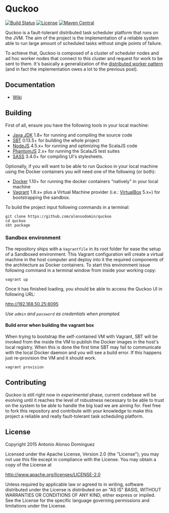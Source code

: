 # Quckoo

[![Build Status](https://travis-ci.org/alonsodomin/quckoo.svg?branch=master)](https://travis-ci.org/alonsodomin/quckoo)
[![License](http://img.shields.io/:license-Apache%202-red.svg)](http://www.apache.org/licenses/LICENSE-2.0.txt)
[![Maven Central](https://maven-badges.herokuapp.com/maven-central/io.quckoo/quckoo-core_2.11/badge.svg)](https://maven-badges.herokuapp.com/maven-central/io.quckoo/quckoo-core_2.11)

Quckoo is a fault-tolerant distributed task scheduler platform that runs on the JVM. The aim of the project is
the implementation of a reliable system able to run large amount of scheduled tasks without single points of failure.

To achieve that, Quckoo is composed of a cluster of scheduler nodes and ad hoc worker nodes that connect to this
cluster and request for work to be sent to them. It's basically a generalization of the [distributed worker
pattern](http://letitcrash.com/post/29044669086/balancing-workload-across-nodes-with-akka-2) (and in fact the
implementation owes a lot to the previous post).

## Documentation

 * [Wiki](https://github.com/alonsodomin/quckoo/wiki/Introduction)

## Building

First of all, ensure you have the following tools in your local machine:

 * [Java JDK](http://www.oracle.com/technetwork/java/javase/downloads/index.html) 1.8+ for running and compiling the source code
 * [SBT](http://www.scala-sbt.org) 0.13.5+ for building the whole project
 * [NodeJS](https://nodejs.org/en/) 4.5.x+ for running and optimizing the ScalaJS code
 * [PhantomJS](http://phantomjs.org) 2.x+ for running the ScalaJS test suites
 * [SASS](http://sass-lang.com) 3.4.0+ for compiling UI's stylesheets.

Optionally, if you will want to be able to run Quckoo in your local machine
using the Docker containers you will need one of the following (or both):

 * [Docker](http://www.docker.com) 1.10+ for running the docker containers "natively" in your local machine
 * [Vagrant](http://www.vagrantup.com) 1.8.x+ plus a Virtual Machine provider (i.e.: [VirtualBox](http://www.virtualbox.com) 5.x+) for bootstrapping the sandbox.

To build the project input following commands in a terminal:

```
git clone https://github.com/alonsodomin/quckoo
cd quckoo
sbt package
```

### Sandbox environment

The repository ships with a `Vagrantfile` in its root folder for ease the setup of a Sandboxed environment. This Vagrant configuration
will create a virtual machine in the host computer and deploy into it the required components of the architecture as
Docker containers. To start this environment issue following command in a terminal window from inside your working copy:

```
vagrant up
```

Once it has finished loading, you should be able to access the Quckoo UI in following URL:

http://192.168.50.25:8095

_Use `admin` and `password` as credentials when prompted._

#### Build error when building the vagrant box

When trying to bootstrap the self-contained VM with Vagrant, SBT will be invoked from the inside the VM to publish
the Docker images in the host's local registry. When this is done the first time SBT may fail to communicate with
the local Docker daemon and you will see a build error. If this happens just re-provision the VM and it should work.

```
vagrant provision
```

## Contributing

Quckoo is still right now in _experimental_ phase, current codebase will be evolving until it reaches the level of
robustness necessary to be able to trust on the system to be able to handle the big load we are aiming for. Feel
free to fork this repository and contribute with your knowledge to make this project a reliable and really
fault-tolerant task scheduling platform.

## License

Copyright 2015 Antonio Alonso Dominguez

Licensed under the Apache License, Version 2.0 (the "License");
you may not use this file except in compliance with the License.
You may obtain a copy of the License at

http://www.apache.org/licenses/LICENSE-2.0

Unless required by applicable law or agreed to in writing, software
distributed under the License is distributed on an "AS IS" BASIS,
WITHOUT WARRANTIES OR CONDITIONS OF ANY KIND, either express or implied.
See the License for the specific language governing permissions and
limitations under the License.